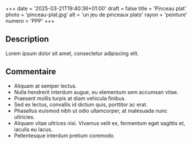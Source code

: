+++
date = '2025-03-21T19:40:36+01:00'
draft = false
title = 'Pinceau plat'
photo = 'pinceau-plat.jpg'
alt = 'un jeu de pinceaux plats'
rayon = 'peinture'
numero = 'PPP'
+++

## Description
Lorem ipsum dolor sit amet, consectetur adipiscing elit. 
## Commentaire
- Aliquam at semper lectus. 
- Nulla hendrerit interdum augue, eu elementum sem accumsan vitae. 
- Praesent mollis turpis at diam vehicula finibus. 
- Sed ex lectus, convallis id dictum quis, porttitor ac erat. 
- Phasellus euismod nibh ut odio ullamcorper, at malesuada nunc ultricies. 
- Aliquam vitae ultrices nisi. Vivamus velit ex, fermentum eget sagittis et, iaculis eu lacus. 
- Pellentesque interdum pretium commodo.